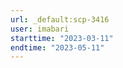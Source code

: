 ```yaml
---
url: _default:scp-3416
user: imabari
starttime: "2023-03-11"
endtime: "2023-05-11"
---
```

<reserve />